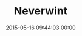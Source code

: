 ---
title: "Neverwint"
date: 2015-05-16 09:44:03 00:00
permalink: /ashakirov
twitter: "kurwaneverwint"
likes: [2355,2100,1497,2211]
id: 2397
gravatar: "http://www.gravatar.com/avatar/e9d0a9c123563867252e9cffeef86610"
---